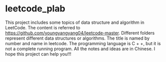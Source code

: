# leetcode_plab
This project includes some topics of data structure and algorithm in LeetCode.
The content is referred to https://github.com/youngyangyang04/leetcode-master.
Different folders represent different data structures or algorithms.
The title is named by number and name in leetcode.
The programming language is C + +, but it is not a complete running program.
All the notes and ideas are in Chinese.
I hope this project can help you!!!
